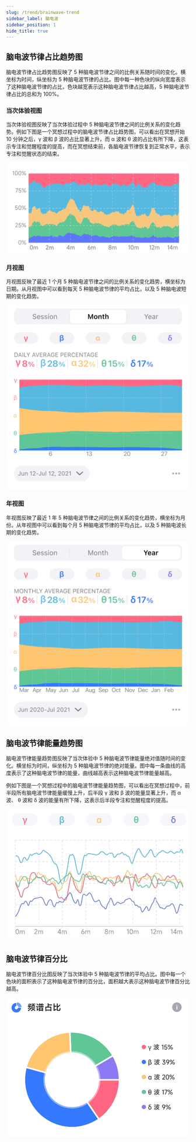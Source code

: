 ```yaml
---
slug: /trend/brainwave-trend
sidebar_label: 脑电波
sidebar_position: 1
hide_title: true
---
```


## 脑电波节律占比趋势图

脑电波节律占比趋势图反映了 5 种脑电波节律之间的比例关系随时间的变化。横坐标为时间，纵坐标为 5 种脑电波节律的占比。图中每一种色块的纵向宽度表示了这种脑电波节律的占比，色块越宽表示这种脑电波节律占比越高，5 种脑电波节律占比的总和为 100%。

### 当次体验视图

当次体验视图反映了当次体验过程中 5 种脑电波节律之间的比例关系的变化趋势。例如下图是一个冥想过程中的脑电波节律占比趋势图，可以看出在冥想开始 10 分钟之后，γ 波和 β 波的占比显著上升，而 α 波和 θ 波的占比有所下降，这表示专注和觉醒程度的提高，而在冥想结束前，各脑电波节律恢复到正常水平，表示专注和觉醒状态的结束。

![典型冥想状态下的脑电波节律占比趋势](Image3/6.PNG)

### 月视图

月视图反映了最近 1 个月 5 种脑电波节律之间的比例关系的变化趋势，横坐标为日期。从月视图中可以看到每天 5 种脑电波节律的平均占比，以及 5 种脑电波短期的变化趋势。

![图](Image3/Brainwave-m.png)

### 年视图

年视图反映了最近 1 年 5 种脑电波节律之间的比例关系的变化趋势，横坐标为月份。从年视图中可以看到每个月 5 种脑电波节律的平均占比，以及 5 种脑电波长期的变化趋势。

![图](Image3/Brainwave-y.png)

## 脑电波节律能量趋势图

脑电波节律能量趋势图反映了当次体验中 5 种脑电波节律能量绝对值随时间的变化。横坐标为时间，纵坐标为 5 种脑电波节律的绝对能量。图中每一条曲线的高度表示了这种脑电波节律的能量，曲线越高表示这种脑电波节律能量越高。

例如下图是一个冥想过程中的脑电波节律能量趋势图，可以看出在冥想过程中，前半段所有脑电波节律能量缓慢上升，后半段 γ 波和 β 波的能量显著上升，而 α 波、 θ 波和 δ 波的能量有所下降，这表示后半段专注和觉醒程度的提高。

![典型冥想状态下的脑电波节律能量趋势](Image3/7.png)

## 脑电波节律百分比

脑电波节律百分比图反映了当次体验中 5 种脑电波节律的平均占比。图中每一个色块的面积表示了这种脑电波节律的百分比，面积越大表示这种脑电波节律百分比越高。

![脑电波节律百分比](Image3/8.jpeg)